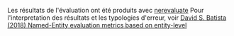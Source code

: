 Les résultats de l'évaluation ont été produits avec [nerevaluate](https://pypi.org/project/nervaluate/)
Pour l'interpretation des résultats et les typologies d'erreur, voir 
[David S. Batista (2018) Named-Entity evaluation metrics based on entity-level](http://www.davidsbatista.net/blog/2018/05/09/Named_Entity_Evaluation/)


